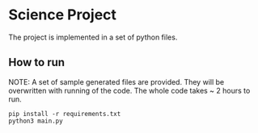 # Science Project

The project is implemented in a set of python files.

## How to run

NOTE: A set of sample generated files are provided. They will be overwritten with running of the code. The whole code takes ~ 2 hours to run.

```shell
pip install -r requirements.txt
python3 main.py
```
